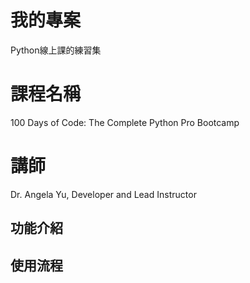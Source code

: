 # 我的專案
  Python線上課的練習集
# 課程名稱
  100 Days of Code: The Complete Python Pro Bootcamp
# 講師
  Dr. Angela Yu, Developer and Lead Instructor
## 功能介紹

## 使用流程
